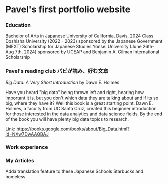 # Pavel's first portfolio website

### Education
Bachelor of Arts in Japanese
University of California, Davis, 2024 Class
Doshisha University (2022 - 2023) sponsored by the Japanese Government (MEXT) Scholarship for Japanese Studies
Yonsei University (June 26th- Aug 7th, 2024) sponsored by UCEAP and Benjamin A. Gilman International Scholarship 

### Pavel's reading club パビが読み、好む文章
*Big Data: A Very Short Introduction* by Dawn E. Holmes 

Have you heard "big data" being thrown left and right, hearing how important it is, but you don't which data they are talking about and if its so big, where they have it? Well this book is a great starting point. Dawn E. Holmes, a faculty from UC Santa Cruz, created this beginner introduction for those interested in the data analytics and data science fields. By the end of the book you will have plenty big data topics to research.

Link: https://books.google.com/books/about/Big_Data.html?id=NXw7DwAAQBAJ 

### Work experience

### My Articles

Adda translation feature to these
Japanese Schools
Starbucks and homeless
